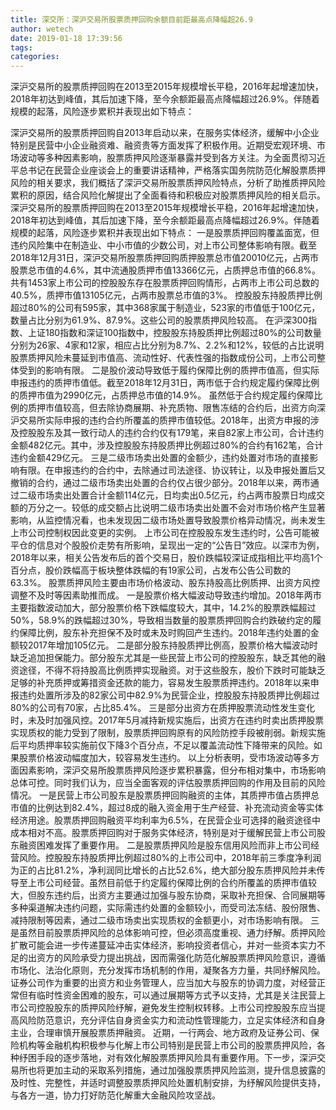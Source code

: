 ```yaml
---
title: 深交所：深沪交易所股票质押回购余额目前距最高点降幅超26.9
author: wetech
date: 2019-01-18 17:39:56
tags: 
categories: 
---
```

深沪交易所的股票质押回购在2013至2015年规模增长平稳，2016年起增速加快，2018年初达到峰值，其后加速下降，至今余额距最高点降幅超过26.9%。伴随着规模的起落，风险逐步累积并表现出如下特点：
<!-- more -->
深沪交易所的股票质押回购自2013年启动以来，在服务实体经济，缓解中小企业特别是民营中小企业融资难、融资贵等方面发挥了积极作用。近期受宏观环境、市场波动等多种因素影响，股票质押风险逐渐暴露并受到各方关注。为全面贯彻习近平总书记在民营企业座谈会上的重要讲话精神，严格落实国务院防范化解股票质押风险的相关要求，我们概括了深沪交易所股票质押风险特点，分析了助推质押风险累积的原因，结合风险化解提出了全面看待和积极应对股票质押风险的相关启示。
深沪交易所的股票质押回购在2013至2015年规模增长平稳，2016年起增速加快，2018年初达到峰值，其后加速下降，至今余额距最高点降幅超过26.9%。伴随着规模的起落，风险逐步累积并表现出如下特点：
一是股票质押回购覆盖面宽，但违约风险集中在制造业、中小市值的少数公司，对上市公司整体影响有限。截至2018年12月31日，深沪交易所股票质押回购质押股票总市值20010亿元，占两市股票总市值的4.6%，其中流通股质押市值13366亿元，占质押总市值的66.8%。共有1453家上市公司的控股股东存在股票质押回购情形，占两市上市公司总数的40.5%，质押市值13105亿元，占两市股票总市值的3%。
控股股东持股质押比例超过80%的公司有595家，其中368家属于制造业，523家的市值低于100亿元，数量占比分别为61.9%、87.9%。这些公司的股票质押风险较高。
在沪深300指数、上证180指数和深证100指数中，控股股东持股质押比例超过80%的公司数量分别为26家、4家和12家，相应占比分别为8.7%、2.2%和12%，较低的占比说明股票质押风险未蔓延到市值高、流动性好、代表性强的指数成份公司，上市公司整体受到的影响有限。
二是股价波动导致低于履约保障比例的质押市值高，但实际申报违约的质押市值低。截至2018年12月31日，两市低于合约规定履约保障比例的质押市值为2990亿元，占质押总市值的14.9%。
虽然低于合约规定履约保障比例的质押市值较高，但去除协商展期、补充质物、限售冻结的合约后，出资方向深沪交易所实际申报的违约合约所覆盖的质押市值较低。2018年，出资方申报的涉及控股股东及其一致行动人的违约合约仅有179笔，来自82家上市公司，合计违约金额482亿元。其中，涉及控股股东持股质押比例超过80%的合约有162笔，合计违约金额429亿元。
三是二级市场卖出处置的金额少，违约处置对市场的直接影响有限。在申报违约的合约中，去除通过司法途径、协议转让，以及申报处置后又撤销的合约，通过二级市场卖出处置的合约仅占很少部分。2018年以来，两市通过二级市场卖出处置合计金额114亿元，日均卖出0.5亿元，约占两市股票日均成交额的万分之一。较低的成交额占比说明二级市场卖出处置不会对市场价格产生显著影响，从监控情况看，也未发现因二级市场处置导致股票价格异动情况，尚未发生上市公司控制权因此变更的实例。
上市公司在控股股东发生违约时，公告可能被平仓的信息对个股股价走势有所影响，呈现出一定的“公告日”效应。以深市为例，2018年以来，相关公告发布后的首个交易日，股价跌幅较深证成指相比平均高1个百分点，股价跌幅高于板块整体跌幅的有19家公司，占发布公告公司数的63.3%。
股票质押风险主要由市场价格波动、股东持股高比例质押、出资方风控调整不及时等因素助推而成。
一是股票价格大幅波动导致违约增加。2018年两市主要指数波动加大，部分股票价格下跌幅度较大，其中，14.2%的股票跌幅超过50%，58.9%的跌幅超过30%，导致相当数量的股票质押回购合约跌破约定的履约保障比例，股东补充担保不及时或未及时购回产生违约。2018年违约处置的金额较2017年增加105亿元。
二是部分股东持股质押比例高，股票价格大幅波动时缺乏追加担保能力。部分股东尤其是一些民营上市公司的控股股东，缺乏其他的融资途径，不得不将持股高比例质押实现融资。对于这些股东，股价下跌时可能缺乏足够的补充质押或筹措资金还款的能力，容易发生股票质押违约。2018年以来申报违约处置所涉及的82家公司中82.9%为民营企业，控股股东持股质押比例超过80%的公司有70家，占比85.4%。
三是部分出资方在质押股票流动性发生变化时，未及时加强风控。2017年5月减持新规实施后，出资方在违约时卖出质押股票实现质权的能力受到了限制，股票质押回购原有的风险防控手段被削弱。新规实施后平均质押率较实施前仅下降3个百分点，不足以覆盖流动性下降带来的风险。如果股票价格波动幅度加大，较容易发生违约。
以上分析表明，受市场波动等多方面因素影响，深沪交易所股票质押风险逐步累积暴露，但分布相对集中，市场影响总体可控。同时我们认为，应当全面客观的评估股票质押回购的作用及目前的风险情况。
一是民营上市公司股东是股票质押回购融资的主体，其质押市值占质押总市值的比例达到82.4%，超过8成的融入资金用于生产经营、补充流动资金等实体经济用途。股票质押回购融资平均利率为6.5%，在民营企业可选择的融资途径中成本相对不高。股票质押回购对于服务实体经济，特别是对于缓解民营上市公司股东融资困难发挥了重要作用。
二是股票质押风险是股东信用风险而非上市公司经营风险。控股股东持股质押比例超过80%的上市公司中，2018年前三季度净利润为正的占比81.2%，净利润同比增长的占比52.6%，绝大部分股东质押风险并未传导至上市公司经营。虽然目前低于约定履约保障比例的合约所覆盖的质押市值较大，但股东违约后，出资方主要通过加强与股东协商，采取补充担保、合同展期等多种渠道解决违约问题，实际需违约处置的金额较小，而受司法冻结、股份限售、减持限制等因素，通过二级市场卖出实现质权的金额更小，对市场影响有限。
三是虽然目前股票质押风险的总体影响可控，但必须高度重视、通力纾解。质押风险扩散可能会进一步传递蔓延冲击实体经济，影响投资者信心，并对一些资本实力不足的出资方的风险承受力提出挑战，因而需强化防范化解股票质押风险意识，遵循市场化、法治化原则，充分发挥市场机制的作用，凝聚各方力量，共同纾解风险。证券公司作为重要的出资方和业务管理人，应当加大与股东的协调力度，对经营正常但有临时性资金困难的股东，可以通过展期等方式予以支持，尤其是关注民营上市公司控股股东的质押风险纾解，避免发生控制权转移。上市公司控股股东应当提高风险防范意识，充分评估自身资金实力和流动性管理能力，立足实体经济和自身主业，合理审慎开展股票质押融资。
近期，一行两会、地方政府及证券公司、保险机构等金融机构积极参与化解上市公司特别是民营上市公司的股票质押风险，各种纾困手段的逐步落地，对有效化解股票质押风险具有重要作用。下一步，深沪交易所也将更加主动的采取系列措施，通过加强股票质押风险监测，提升信息披露的及时性、完整性，并适时调整股票质押风险处置机制安排，为纾解风险提供支持，与各方一道，协力打好防范化解重大金融风险攻坚战。
 
 
